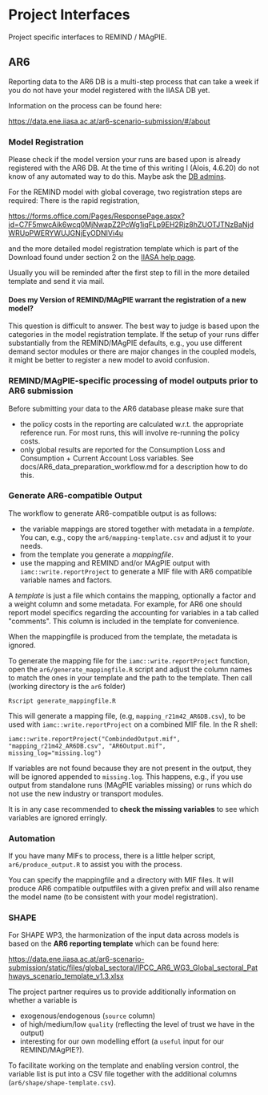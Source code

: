 # Project Interfaces
Project specific interfaces to REMIND / MAgPIE.

## AR6

Reporting data to the AR6 DB is a multi-step process that can take a
week if you do not have your model registered with the IIASA DB yet.


Information on the process can be found here:

https://data.ene.iiasa.ac.at/ar6-scenario-submission/#/about

### Model Registration

Please check if the model version your runs are based upon is already
registered with the AR6 DB. At the time of this writing I (Alois, 4.6.20) do
not know of any automated way to do this. Maybe ask the [DB
admins](ipccAR6db.ene.admin@iiasa.ac.at).


For the REMIND model with global coverage, two registration steps are
required: There is the rapid registration,

https://forms.office.com/Pages/ResponsePage.aspx?id=C7F5mwcAik6wcq0MjNwapZ2PcWg1iqFLp9EH2Rjz8hZUOTJTNzBaNjdWRUpPWERYWUJGNjEyODNIVi4u

and the more detailed model registration template which is part of the
Download found under section 2 on the [IIASA help
page](https://data.ene.iiasa.ac.at/ar6-scenario-submission/#/about).

Usually you will be reminded after the first step to fill in the more
detailed template and send it via mail.

#### Does my Version of REMIND/MAgPIE warrant the registration of a new model?

This question is difficult to answer. The best way to judge is based
upon the categories in the model registration template. If the setup
of your runs differ substantially from the REMIND/MAgPIE defaults,
e.g., you use different demand sector modules or there are major changes in
the coupled models, it might be better to register a new model to
avoid confusion.

### REMIND/MAgPIE-specific processing of model outputs prior to AR6 submission
Before submitting your data to the AR6 database please make sure that 
- the policy costs in the reporting are calculated w.r.t. the appropriate reference run. For most runs, this will involve re-running the policy costs.
- only global results are reported for the Consumption Loss and Consumption + Current Account Loss variables. 
See docs/AR6_data_preparation_workflow.md for a description how to do this.

### Generate AR6-compatible Output

The workflow to generate AR6-compatible output is as follows:

- the variable mappings are stored together with metadata in a
  *template*. You can, e.g., copy the `ar6/mapping-template.csv` and
  adjust it to your needs.
- from the template you generate a *mappingfile*.
- use the mapping and REMIND and/or MAgPIE output with
  `iamc::write.reportProject` to generate a MIF
  file with AR6 compatible variable names and factors.


A *template* is just a file which contains the mapping, optionally a
factor and a weight column and some metadata. For example, for AR6 one
should report model specifics regarding the accounting for variables
in a tab called "comments". This column is included in the template
for convenience.

When the mappingfile is produced from the template, the metadata is ignored.

To generate the mapping file for the `iamc::write.reportProject`
function, open the `ar6/generate_mappingfile.R` script and adjust the
column names to match the ones in your template and the path to the template.
Then call (working directory is the `ar6` folder)
```
Rscript generate_mappingfile.R
```
This will generate a mapping file, (e.g, `mapping_r21m42_AR6DB.csv`),
to be used with `iamc::write.reportProject` on a combined MIF file.
In the R shell:

```{r}
iamc::write.reportProject("CombindedOutput.mif", "mapping_r21m42_AR6DB.csv", "AR6Output.mif", missing_log="missing.log")
```
If variables are not found because they are not present in the output, 
they will be ignored appended to `missing.log`. This happens, e.g., if
you use output from standalone runs (MAgPIE variables missing) or runs
which do not use the new industry or transport modules.


It is in any case recommended to **check the missing variables** to see which
variables are ignored erringly.

### Automation

If you have many MIFs to process, there is a little helper script,
`ar6/produce_output.R` to assist you with the process.

You can specify the mappingfile and a directory with MIF files. It
will produce AR6 compatible outputfiles with a given prefix and will
also rename the model name (to be consistent with your model registration).


### SHAPE

For SHAPE WP3, the harmonization of the input data across models is
based on the **AR6 reporting template** which can be found here:

https://data.ene.iiasa.ac.at/ar6-scenario-submission/static/files/global_sectoral/IPCC_AR6_WG3_Global_sectoral_Pathways_scenario_template_v1.3.xlsx

The project partner requires us to provide additionally information on
whether a variable is
- exogenous/endogenous (`source` column)
- of high/medium/low `quality` (reflecting the level of trust we have in
the output)
- interesting for our own modelling effort (a `useful` input for our REMIND/MAgPIE?).


To facilitate working on the template and enabling version control, 
the variable list is put into a CSV file together with the additional
columns (`ar6/shape/shape-template.csv`).


